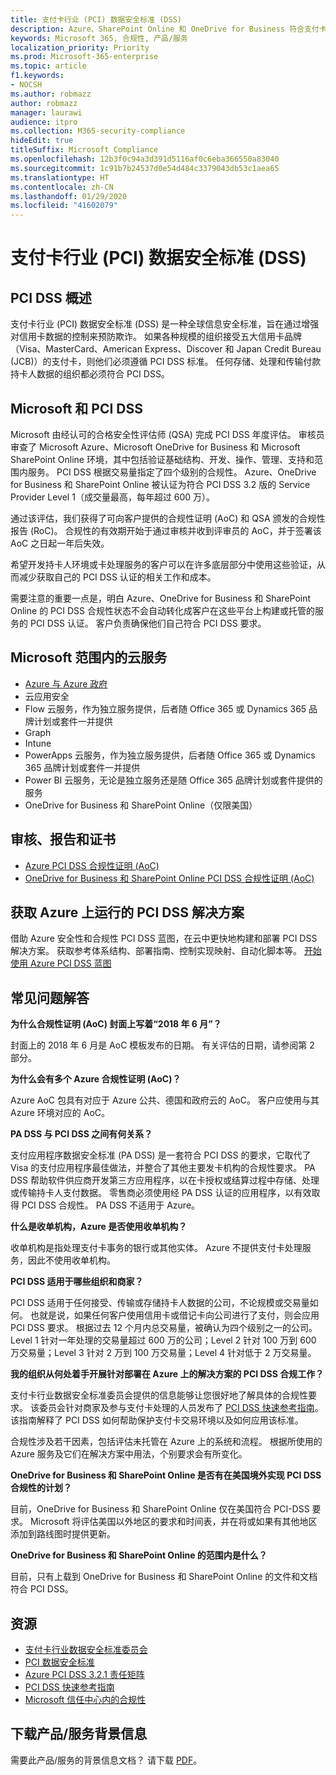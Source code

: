 ```yaml
---
title: 支付卡行业 (PCI) 数据安全标准 (DSS)
description: Azure、SharePoint Online 和 OneDrive for Business 符合支付卡行业数据安全标准 Level 1 3.2 版。
keywords: Microsoft 365, 合规性, 产品/服务
localization_priority: Priority
ms.prod: Microsoft-365-enterprise
ms.topic: article
f1.keywords:
- NOCSH
ms.author: robmazz
author: robmazz
manager: laurawi
audience: itpro
ms.collection: M365-security-compliance
hideEdit: true
titleSuffix: Microsoft Compliance
ms.openlocfilehash: 12b3f0c94a3d391d5116af0c6eba366550a83040
ms.sourcegitcommit: 1c91b7b24537d0e54d484c3379043db53c1aea65
ms.translationtype: HT
ms.contentlocale: zh-CN
ms.lasthandoff: 01/29/2020
ms.locfileid: "41602079"
---
```

# <a name="payment-card-industry-pci-data-security-standard-dss"></a>支付卡行业 (PCI) 数据安全标准 (DSS)

## <a name="pci-dss-overview"></a>PCI DSS 概述

支付卡行业 (PCI) 数据安全标准 (DSS) 是一种全球信息安全标准，旨在通过增强对信用卡数据的控制来预防欺诈。 如果各种规模的组织接受五大信用卡品牌（Visa、MasterCard、American Express、Discover 和 Japan Credit Bureau (JCB)）的支付卡，则他们必须遵循 PCI DSS 标准。 任何存储、处理和传输付款持卡人数据的组织都必须符合 PCI DSS。

## <a name="microsoft-and-pci-dss"></a>Microsoft 和 PCI DSS

Microsoft 由经认可的合格安全性评估师 (QSA) 完成 PCI DSS 年度评估。 审核员审查了 Microsoft Azure、Microsoft OneDrive for Business 和 Microsoft SharePoint Online 环境，其中包括验证基础结构、开发、操作、管理、支持和范围内服务。 PCI DSS 根据交易量指定了四个级别的合规性。 Azure、OneDrive for Business 和 SharePoint Online 被认证为符合 PCI DSS 3.2 版的 Service Provider Level 1（成交量最高，每年超过 600 万）。

通过该评估，我们获得了可向客户提供的合规性证明 (AoC) 和 QSA 颁发的合规性报告 (RoC)。 合规性的有效期开始于通过审核并收到评审员的 AoC，并于签署该 AoC 之日起一年后失效。 

希望开发持卡人环境或卡处理服务的客户可以在许多底层部分中使用这些验证，从而减少获取自己的 PCI DSS 认证的相关工作和成本。

需要注意的重要一点是，明白 Azure、OneDrive for Business 和 SharePoint Online 的 PCI DSS 合规性状态不会自动转化成客户在这些平台上构建或托管的服务的 PCI DSS 认证。 客户负责确保他们自己符合 PCI DSS 要求。

## <a name="microsoft-in-scope-cloud-services"></a>Microsoft 范围内的云服务

- [Azure 与 Azure 政府](https://aka.ms/AzureCompliance)
- 云应用安全
- Flow 云服务，作为独立服务提供，后者随 Office 365 或 Dynamics 365 品牌计划或套件一并提供
- Graph
- Intune
- PowerApps 云服务，作为独立服务提供，后者随 Office 365 或 Dynamics 365 品牌计划或套件一并提供
- Power BI 云服务，无论是独立服务还是随 Office 365 品牌计划或套件提供的服务
- OneDrive for Business 和 SharePoint Online（仅限美国）

## <a name="audit-reports-and-certificates"></a>审核、报告和证书

- [Azure PCI DSS 合规性证明 (AoC)](https://aka.ms/azure-pci)
- [OneDrive for Business 和 SharePoint Online PCI DSS 合规性证明 (AoC)](https://aka.ms/spo-pci)

## <a name="get-your-pci-dss-solution-running-on-azure"></a>获取 Azure 上运行的 PCI DSS 解决方案

借助 Azure 安全性和合规性 PCI DSS 蓝图，在云中更快地构建和部署 PCI DSS 解决方案。 获取参考体系结构、部署指南、控制实现映射、自动化脚本等。 [开始使用 Azure PCI DSS 蓝图](https://aka.ms/pciblueprint)

## <a name="frequently-asked-questions"></a>常见问题解答

**为什么合规性证明 (AoC) 封面上写着“2018 年 6 月”？**

封面上的 2018 年 6 月是 AoC 模板发布的日期。 有关评估的日期，请参阅第 2 部分。

**为什么会有多个 Azure 合规性证明 (AoC)？**

Azure AoC 包具有对应于 Azure 公共、德国和政府云的 AoC。 客户应使用与其 Azure 环境对应的 AoC。  

**PA DSS 与 PCI DSS 之间有何关系？**

支付应用程序数据安全标准 (PA DSS) 是一套符合 PCI DSS 的要求，它取代了 Visa 的支付应用程序最佳做法，并整合了其他主要发卡机构的合规性要求。 PA DSS 帮助软件供应商开发第三方应用程序，以在卡授权或结算过程中存储、处理或传输持卡人支付数据。 零售商必须使用经 PA DSS 认证的应用程序，以有效取得 PCI DSS 合规性。 PA DSS 不适用于 Azure。

**什么是收单机构，Azure 是否使用收单机构？**

收单机构是指处理支付卡事务的银行或其他实体。 Azure 不提供支付卡处理服务，因此不使用收单机构。

**PCI DSS 适用于哪些组织和商家？**

PCI DSS 适用于任何接受、传输或存储持卡人数据的公司，不论规模或交易量如何。 也就是说，如果任何客户使用信用卡或借记卡向公司进行了支付，则会应用 PCI DSS 要求。 根据过去 12 个月内总交易量，被确认为四个级别之一的公司。 Level 1 针对一年处理的交易量超过 600 万的公司；Level 2 针对 100 万到 600 万交易量；Level 3 针对 2 万到 100 万交易量；Level 4 针对低于 2 万交易量。

**我的组织从何处着手开展针对部署在 Azure 上的解决方案的 PCI DSS 合规工作？**

支付卡行业数据安全标准委员会提供的信息能够让您很好地了解具体的合规性要求。 该委员会针对商家及参与支付卡处理的人员发布了 [PCI DSS 快速参考指南](https://www.pcisecuritystandards.org/documents/PCISSC%20QRG%20August%202014%20-print.pdf)。 该指南解释了 PCI DSS 如何帮助保护支付卡交易环境以及如何应用该标准。

合规性涉及若干因素，包括评估未托管在 Azure 上的系统和流程。 根据所使用的 Azure 服务及它们在解决方案中用法，个别要求会有所变化。

**OneDrive for Business 和 SharePoint Online 是否有在美国境外实现 PCI DSS 合规性的计划？**

目前，OneDrive for Business 和 SharePoint Online 仅在美国符合 PCI-DSS 要求。 Microsoft 将评估美国以外地区的要求和时间表，并在将或如果有其他地区添加到路线图时提供更新。

**OneDrive for Business 和 SharePoint Online 的范围内是什么？**

目前，只有上载到 OneDrive for Business 和 SharePoint Online 的文件和文档符合 PCI DSS。

## <a name="resources"></a>资源

- [支付卡行业数据安全标准委员会](https://www.pcisecuritystandards.org/)
- [PCI 数据安全标准](https://www.pcisecuritystandards.org/documents/PCI_DSS_v3-1.pdf)
- [Azure PCI DSS 3.2.1 责任矩阵](https://aka.ms/pciresponsibilitymatrix)
- [PCI DSS 快速参考指南](https://www.pcisecuritystandards.org/documents/PCISSC%20QRG%20August%202014%20-print.pdf)
- [Microsoft 信任中心内的合规性](https://www.microsoft.com/trust-center/compliance/compliance-overview)

## <a name="download-the-offering-backgrounder"></a>下载产品/服务背景信息

需要此产品/服务的背景信息文档？ 请下载 [PDF](https://download.microsoft.com/download/3/7/7/377F1BBC-37D5-4677-AB4A-7C01D089CA67/PCI-DSS-Compliance.pdf)。
